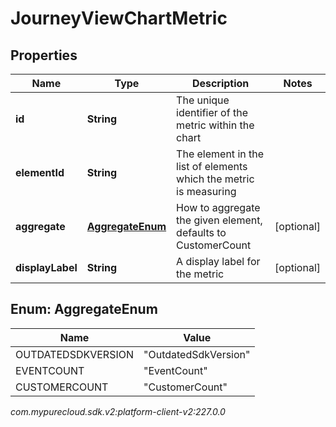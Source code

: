 # JourneyViewChartMetric


## Properties

| Name | Type | Description | Notes |
| ------------ | ------------- | ------------- | ------------- |
| **id** | **String** | The unique identifier of the metric within the chart |  |
| **elementId** | **String** | The element in the list of elements which the metric is measuring |  |
| **aggregate** | [**AggregateEnum**](#Enum--AggregateEnum) | How to aggregate the given element, defaults to CustomerCount |  [optional] |
| **displayLabel** | **String** | A display label for the metric |  [optional] |


## Enum: AggregateEnum

| Name | Value |
| ---- | ----- |
| OUTDATEDSDKVERSION | &quot;OutdatedSdkVersion&quot; | 
| EVENTCOUNT | &quot;EventCount&quot; | 
| CUSTOMERCOUNT | &quot;CustomerCount&quot; | 




_com.mypurecloud.sdk.v2:platform-client-v2:227.0.0_
